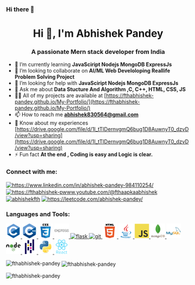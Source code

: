 ### Hi there 👋

<!--
**fThAbhishek-Pandey/fThAbhishek-Pandey** is a ✨ _special_ ✨ repository because its `README.md` (this file) appears on your GitHub profile.

Here are some ideas to get you started:

- 🔭 I’m currently working on ...
- 🌱 I’m currently learning ...
- 👯 I’m looking to collaborate on ...
- 🤔 I’m looking for help with ...
- 💬 Ask me about ...
- 📫 How to reach me: ...
- 😄 Pronouns: ...
- ⚡ Fun fact: ...
-->
<h1 align="center">Hi 👋, I'm Abhishek Pandey</h1>
<h3 align="center">A passionate Mern stack developer from India</h3>

- 🌱 I’m currently learning **JavaSciript Nodejs MongoDB ExpressJs**
- 👯 I’m looking to collaborate on **AI/ML Web Develoloping Reallife Problem Solving Project**
- 🤔 I’m looking for help with **JavaSciript Nodejs MongoDB ExpressJs**
- 💬 Ask me about **Data Stucture And Algorithm ,C, C++, HTML, CSS, JS**
- 👨‍💻 All of my projects are available at [https://fthabhishek-pandey.github.io/My-Portfolio/](https://fthabhishek-pandey.github.io/My-Portfolio/)
- 📫 How to reach me **abhishek830564@gmail.com**
- 📄 Know about my experiences [https://drive.google.com/file/d/1I_tTIDernvgmQ6bug1D8AuwnyT0_dzvD/view?usp=sharing](https://drive.google.com/file/d/1I_tTIDernvgmQ6bug1D8AuwnyT0_dzvD/view?usp=sharing)
- ⚡ Fun fact **At the end , Coding is easy and Logic is clear.**
<h3 align="left">Connect with me:</h3>
<p align="left">
<a href="https://linkedin.com/in/https://www.linkedin.com/in/abhishek-pandey-984110254/" target="blank"><img align="center" src="https://raw.githubusercontent.com/rahuldkjain/github-profile-readme-generator/master/src/images/icons/Social/linked-in-alt.svg" alt="https://www.linkedin.com/in/abhishek-pandey-984110254/" height="30" width="40" /></a>
<a href="https://www.youtube.com/c/https://fthabhishek-pwww.youtube.com/@fthaapkaabhishek" target="blank"><img align="center" src="https://raw.githubusercontent.com/rahuldkjain/github-profile-readme-generator/master/src/images/icons/Social/youtube.svg" alt="https://fthabhishek-pwww.youtube.com/@fthaapkaabhishek" height="30" width="40" /></a>
<a href="https://www.codechef.com/users/abhishekfth" target="blank"><img align="center" src="https://cdn.jsdelivr.net/npm/simple-icons@3.1.0/icons/codechef.svg" alt="abhishekfth" height="30" width="40" /></a>
<a href="https://www.leetcode.com/https://leetcode.com/abhishek-pandey/" target="blank"><img align="center" src="https://raw.githubusercontent.com/rahuldkjain/github-profile-readme-generator/master/src/images/icons/Social/leet-code.svg" alt="https://leetcode.com/abhishek-pandey/" height="30" width="40" /></a>
</p>

<h3 align="left">Languages and Tools:</h3>
<p align="left"> <a href="https://www.cprogramming.com/" target="_blank" rel="noreferrer"> <img src="https://raw.githubusercontent.com/devicons/devicon/master/icons/c/c-original.svg" alt="c" width="40" height="40"/> </a> <a href="https://www.w3schools.com/cpp/" target="_blank" rel="noreferrer"> <img src="https://raw.githubusercontent.com/devicons/devicon/master/icons/cplusplus/cplusplus-original.svg" alt="cplusplus" width="40" height="40"/> </a> <a href="https://www.w3schools.com/css/" target="_blank" rel="noreferrer"> <img src="https://raw.githubusercontent.com/devicons/devicon/master/icons/css3/css3-original-wordmark.svg" alt="css3" width="40" height="40"/> </a> <a href="https://expressjs.com" target="_blank" rel="noreferrer"> <img src="https://raw.githubusercontent.com/devicons/devicon/master/icons/express/express-original-wordmark.svg" alt="express" width="40" height="40"/> </a> <a href="https://flask.palletsprojects.com/" target="_blank" rel="noreferrer"> <img src="https://www.vectorlogo.zone/logos/pocoo_flask/pocoo_flask-icon.svg" alt="flask" width="40" height="40"/> </a> <a href="https://git-scm.com/" target="_blank" rel="noreferrer"> <img src="https://www.vectorlogo.zone/logos/git-scm/git-scm-icon.svg" alt="git" width="40" height="40"/> </a> <a href="https://www.w3.org/html/" target="_blank" rel="noreferrer"> <img src="https://raw.githubusercontent.com/devicons/devicon/master/icons/html5/html5-original-wordmark.svg" alt="html5" width="40" height="40"/> </a> <a href="https://www.java.com" target="_blank" rel="noreferrer"> <img src="https://raw.githubusercontent.com/devicons/devicon/master/icons/java/java-original.svg" alt="java" width="40" height="40"/> </a> <a href="https://developer.mozilla.org/en-US/docs/Web/JavaScript" target="_blank" rel="noreferrer"> <img src="https://raw.githubusercontent.com/devicons/devicon/master/icons/javascript/javascript-original.svg" alt="javascript" width="40" height="40"/> </a> <a href="https://www.mongodb.com/" target="_blank" rel="noreferrer"> <img src="https://raw.githubusercontent.com/devicons/devicon/master/icons/mongodb/mongodb-original-wordmark.svg" alt="mongodb" width="40" height="40"/> </a> <a href="https://www.mysql.com/" target="_blank" rel="noreferrer"> <img src="https://raw.githubusercontent.com/devicons/devicon/master/icons/mysql/mysql-original-wordmark.svg" alt="mysql" width="40" height="40"/> </a> <a href="https://nodejs.org" target="_blank" rel="noreferrer"> <img src="https://raw.githubusercontent.com/devicons/devicon/master/icons/nodejs/nodejs-original-wordmark.svg" alt="nodejs" width="40" height="40"/> </a> <a href="https://pandas.pydata.org/" target="_blank" rel="noreferrer"> <img src="https://raw.githubusercontent.com/devicons/devicon/2ae2a900d2f041da66e950e4d48052658d850630/icons/pandas/pandas-original.svg" alt="pandas" width="40" height="40"/> </a> <a href="https://www.python.org" target="_blank" rel="noreferrer"> <img src="https://raw.githubusercontent.com/devicons/devicon/master/icons/python/python-original.svg" alt="python" width="40" height="40"/> </a> <a href="https://reactjs.org/" target="_blank" rel="noreferrer"> <img src="https://raw.githubusercontent.com/devicons/devicon/master/icons/react/react-original-wordmark.svg" alt="react" width="40" height="40"/> </a> </p>

<p><img align="left" src="https://github-readme-stats.vercel.app/api/top-langs?username=fthabhishek-pandey&show_icons=true&locale=en&layout=compact" alt="fthabhishek-pandey" /></p>

<p>&nbsp;<img align="center" src="https://github-readme-stats.vercel.app/api?username=fthabhishek-pandey&show_icons=true&locale=en" alt="fthabhishek-pandey" /></p>

<p><img align="center" src="https://github-readme-streak-stats.herokuapp.com/?user=fthabhishek-pandey&" alt="fthabhishek-pandey" /></p>

